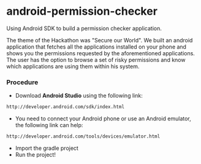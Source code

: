 # android-permission-checker
Using Android SDK to build a permission checker application. 

The theme of the Hackathon was "Secure our World". We built an android application that fetches all the applications installed on your phone and shows you the permissions requested by the aforementioned applications. The user has the option to browse a set of risky permissions and know which applications are using them within his system.

### Procedure
  - Download **Android Studio** using the following link:
```sh
http://developer.android.com/sdk/index.html
```
  - You need to connect your Android phone or use an Android emulator, the following link can help:
```sh
http://developer.android.com/tools/devices/emulator.html
```
  - Import the gradle project
  - Run the project!
